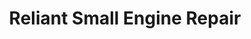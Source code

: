 ---
title: "Reliant Small Engine Repair"
url: /derry/reliant-small-engine-repair/
shop: car repair
---